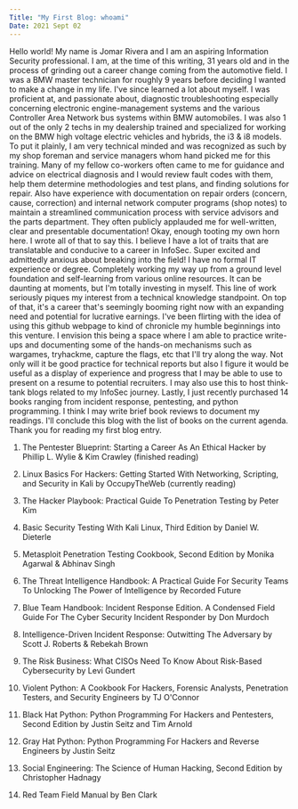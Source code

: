 ```yaml
---
Title: "My First Blog: whoami"
Date: 2021 Sept 02
---
```


Hello world!
	My name is Jomar Rivera and I am an aspiring Information Security professional. I am, at the time of this writing, 31 years old and in the process of grinding out
a career change coming from the automotive field. I was a BMW master technician for roughly 9 years before deciding I wanted to make a change in my life. I've since 
learned a lot about myself. I was proficient at, and passionate about, diagnostic troubleshooting especially concerning electronic engine-management systems and the 
various Controller Area Network bus systems within BMW automobiles.
	I was also 1 out of the only 2 techs in my dealership trained and specialized for working on the BMW high voltage electric vehicles and hybrids, the i3 & i8 
models. To put it plainly, I am very technical minded and was recognized as such by my shop foreman and service managers whom hand picked me for this training. 
Many of my fellow co-workers often came to me for guidance and advice on electrical diagnosis and I would review fault codes with them, help them determine 
methodologies and test plans, and finding solutions for repair. Also have experience with documentation on repair orders (concern, cause, correction) and 
internal network computer programs (shop notes) to maintain a streamlined communication process with service advisors and the parts department. They often 
publicly applauded me for well-written, clear and presentable documentation!
	Okay, enough tooting my own horn here. I wrote all of that to say this. I believe I have a lot of traits that are translatable and conducive to a career in 
InfoSec. Super excited and admittedly anxious about breaking into the field! I have no formal IT experience or degree. Completely working my way up from
a ground level foundation and self-learning from various online resources. It can be daunting at moments, but I'm totally investing in myself. This line of
work seriously piques my interest from a technical knowledge standpoint. On top of that, it's a career that's seemingly booming right now with an expanding
need and potential for lucrative earnings.
	I've been flirting with the idea of using this github webpage to kind of chronicle my humble beginnings into this venture. I envision this being a space where I am able to practice write-ups and documenting some of the hands-on mechanisms such as wargames, tryhackme, capture the flags, etc that I'll try along the way. Not only will it be good practice for technical reports but also I figure it would be useful as a display of experience and progress that I may be able to use to present on a resume to potential recruiters. I may also use this to host think-tank blogs related to my InfoSec journey. Lastly, I just recently purchased 14 books ranging from incident response, pentesting, and python programming. I think I may write brief book reviews to document my readings. I'll conclude this blog with the list of books on the current agenda. Thank you for reading my first blog entry.
	


1) The Pentester Blueprint: Starting a Career As An Ethical Hacker by Phillip L. Wylie & Kim Crawley (finished reading)
2) Linux Basics For Hackers: Getting Started With Networking, Scripting, and Security in Kali by OccupyTheWeb (currently reading)
3) The Hacker Playbook: Practical Guide To Penetration Testing by Peter Kim

4) Basic Security Testing With Kali Linux, Third Edition by Daniel W. Dieterle
5) Metasploit Penetration Testing Cookbook, Second Edition by Monika Agarwal & Abhinav Singh
6) The Threat Intelligence Handbook: A Practical Guide For Security Teams To Unlocking The Power of Intelligence by Recorded Future

7) Blue Team Handbook: Incident Response Edition. A Condensed Field Guide For The Cyber Security Incident Responder by Don Murdoch
8) Intelligence-Driven Incident Response: Outwitting The Adversary by Scott J. Roberts & Rebekah Brown
9) The Risk Business: What CISOs Need To Know About Risk-Based Cybersecurity by Levi Gundert

10) Violent Python: A Cookbook For Hackers, Forensic Analysts, Penetration Testers, and Security Engineers by TJ O'Connor
11) Black Hat Python: Python Programming For Hackers and Pentesters, Second Edition by Justin Seitz and Tim Arnold
12) Gray Hat Python: Python Programming For Hackers and Reverse Engineers by Justin Seitz

13) Social Engineering: The Science of Human Hacking, Second Edition by Christopher Hadnagy
14) Red Team Field Manual by Ben Clark
